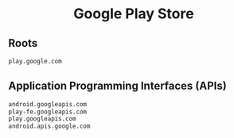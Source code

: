 


<h1 align="center">Google Play Store</h1>  


## Roots


```html
play.google.com
```  


## Application Programming Interfaces (APIs)


```html
android.googleapis.com
play-fe.googleapis.com
play.googleapis.com
android.apis.google.com
```  

<br>
